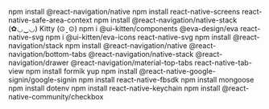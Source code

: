 npm install @react-navigation/native
npm install react-native-screens react-native-safe-area-context
npm install @react-navigation/native-stack
(✿◡‿◡)
Kitty (⊙ˍ⊙)
npm i @ui-kitten/components @eva-design/eva react-native-svg
npm i @ui-kitten/eva-icons react-native-svg
npm install @react-navigation/stack
npm install @react-navigation/native @react-navigation/bottom-tabs @react-navigation/native-stack @react-navigation/drawer @react-navigation/material-top-tabs react-native-tab-view
npm install formik yup
npm install @react-native-google-signin/google-signin
npm install react-native-fbsdk
npm install mongoose
npm install dotenv
npm install react-native-keychain
npm install @react-native-community/checkbox